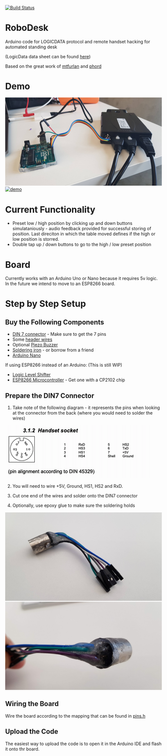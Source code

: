 [![Build Status](https://travis-ci.org/talsalmona/RoboDesk.svg?branch=master)](https://travis-ci.org/talsalmona/RoboDesk)

# RoboDesk
Arduino code for LOGICDATA protocol and remote handset hacking for automated standing desk

(LogicData data sheet can be found [here](https://web.archive.org/web/20180514132622/http://www.logicdata.net/wp-content/uploads/2017/05/Datasheet_Compact_English-Rev4.pdf))

Based on the great work of [mtfurlan](https://github.com/mtfurlan/RoboDesk) and [phord](https://github.com/phord/RoboDesk)

# Demo
![demo](https://github.com/talsalmona/RoboDesk/blob/master/demo/photo.jpg)
[![demo](https://img.youtube.com/vi/RAITo_iL8os/0.jpg)](https://www.youtube.com/watch?v=RAITo_iL8os)

# Current Functionality
* Preset low / high position by clicking up and down buttons simulataniously - audio feedback provided for successful storing of position. Last direciton in which the table moved defines if the high or low position is storred.
* Double tap up / down buttons to go to the high / low preset position

# Board
Currently works with an Arduino Uno or Nano because it requires 5v logic.
In the future we intend to move to an ESP8266 board.

# Step by Step Setup
## Buy the Following Components
* [DIN 7 connector](https://www.aliexpress.com/item/OOTDTY-1Pc-Male-Female-DIN-Plug-Socket-Connector-3-4-5-6-7-8-PIN-Chassis/32860020971.html?spm=a2g0s.9042311.0.0.6c234c4djEkykF) - Make sure to get the 7 pins
* Some [header wires](https://www.aliexpress.com/item/40pcs-lot-10cm-2-54mm-1pin-Female-to-Female-jumper-wire-Dupont-cable/32378478740.html?spm=a2g0s.9042311.0.0.6c234c4djEkykF)
* Optional [Piezo Buzzer](https://www.aliexpress.com/item/5pcs-3-V-Active-Buzzer-Electromagnetic-SOT-Laminate-Tube-3-V-Is-The-Real-Thing/32651928778.html?spm=a2g0s.9042311.0.0.27424c4djytNqk)
* [Soldering iron](https://www.aliexpress.com/item/220V-60W-Portable-Electric-Soldering-Iron-Adjustable-Temperature-Solder-Iron-5pcs-Tips-Welding-Repair-Tool-kit/32815385816.html?spm=a2g0s.9042311.0.0.27424c4dAZ936J) - or borrow from a friend
* [Arduino Nano](https://www.aliexpress.com/item/Freeshipping-Nano-3-0-controller-compatible-for-arduino-nano-CH340-USB-driver-NO-CABLE/32341832857.html)

If using ESP8266 instead of an Arduino:
(This is still WIP)
* [Logic Level Shifter](https://www.aliexpress.com/item/Logic-Level-Shifter-Bi-Directional-Four-way-two-way-logic-level-transformation/32473563225.html?spm=a2g0s.9042311.0.0.6c234c4djEkykF)
* [ESP8266 Microcontroller](https://www.aliexpress.com/item/ESP8266-CH340G-NodeMcu-V3-Lua-Wireless-WIFI-Module-Connector-Development-Board-ESP-12E-Micro-USB-ESP8266/32836079459.html?spm=a2g0s.9042311.0.0.6c234c4djEkykF) - Get one with a CP2102 chip

## Prepare the DIN7 Connector
1. Take note of the following diagram - it represents the pins when looking at the connector from the back (where you would need to solder the wires)

![DIN7-wiring](https://github.com/talsalmona/RoboDesk/blob/master/demo/din7-layout.png)

2. You will need to wire +5V, Ground, HS1, HS2 and RxD.

3. Cut one end of the wires and solder onto the DIN7 connector

4. Optionally, use epoxy glue to make sure the soldering holds

![DIN7-a](https://github.com/talsalmona/RoboDesk/blob/master/demo/din7a.jpg)
![DIN7-b](https://github.com/talsalmona/RoboDesk/blob/master/demo/din7b.jpg)

## Wiring the Board
Wire the board according to the mapping that can be found in [pins.h](pins.h)

## Upload the Code
The easiest way to upload the code is to open it in the Arduino IDE and flash it onto thr board.

